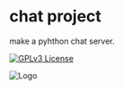 
# chat project

make a pyhthon chat server.






[![GPLv3 License](https://img.shields.io/badge/License-GPL%20v3-yellow.svg)](https://opensource.org/licenses/)



![Logo](https://brandlogos.net/wp-content/uploads/2020/11/google-chat-logo-512x512.png)

